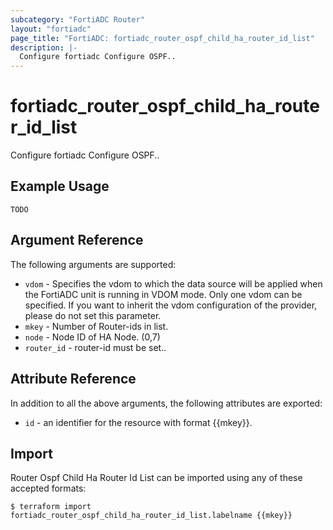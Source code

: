 ```yaml
---
subcategory: "FortiADC Router"
layout: "fortiadc"
page_title: "FortiADC: fortiadc_router_ospf_child_ha_router_id_list"
description: |-
  Configure fortiadc Configure OSPF..
---
```


# fortiadc_router_ospf_child_ha_router_id_list
Configure fortiadc Configure OSPF..

## Example Usage
```hcl
TODO
```

## Argument Reference

The following arguments are supported:

* `vdom` - Specifies the vdom to which the data source will be applied when the FortiADC unit is running in VDOM mode. Only one vdom can be specified. If you want to inherit the vdom configuration of the provider, please do not set this parameter.
* `mkey` - Number of Router-ids in list.
* `node` - Node ID of HA Node. (0,7)
* `router_id` - router-id must be set.. 

## Attribute Reference

In addition to all the above arguments, the following attributes are exported:
* `id` - an identifier for the resource with format {{mkey}}.

## Import
 Router Ospf Child Ha Router Id List can be imported using any of these accepted formats:
```
$ terraform import fortiadc_router_ospf_child_ha_router_id_list.labelname {{mkey}}
```

